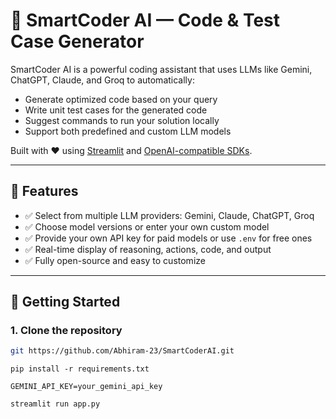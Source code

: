 # 🤖 SmartCoder AI — Code & Test Case Generator

SmartCoder AI is a powerful coding assistant that uses LLMs like Gemini, ChatGPT, Claude, and Groq to automatically:

- Generate optimized code based on your query
- Write unit test cases for the generated code
- Suggest commands to run your solution locally
- Support both predefined and custom LLM models

Built with ❤️ using [Streamlit](https://streamlit.io/) and [OpenAI-compatible SDKs](https://pypi.org/project/openai/).

---

## 🔧 Features

- ✅ Select from multiple LLM providers: Gemini, Claude, ChatGPT, Groq
- ✅ Choose model versions or enter your own custom model
- ✅ Provide your own API key for paid models or use `.env` for free ones
- ✅ Real-time display of reasoning, actions, code, and output
- ✅ Fully open-source and easy to customize

---

## 🚀 Getting Started

### 1. Clone the repository

```bash
git https://github.com/Abhiram-23/SmartCoderAI.git
```
```
pip install -r requirements.txt
```

```
GEMINI_API_KEY=your_gemini_api_key
```
```
streamlit run app.py
```
